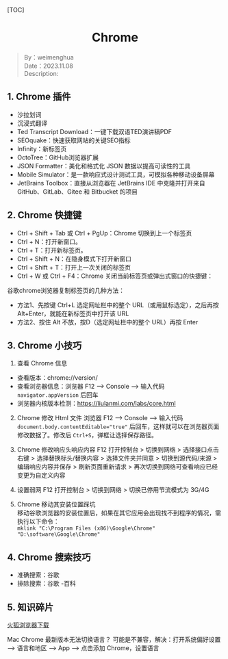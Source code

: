 [TOC]

<h1 align="center">Chrome</h1>

> By：weimenghua  
> Date：2023.11.08  
> Description:  

## 1. Chrome 插件

- 沙拉划词
- 沉浸式翻译
- Ted Transcript Download：一键下载双语TED演讲稿PDF
- SEOquake：快速获取网站的关键SEO指标
- Infinity：新标签页
- OctoTree：GitHub浏览器扩展
- JSON Formatter：美化和格式化 JSON 数据以提高可读性的工具
- Mobile Simulator：是一款响应式设计测试工具，可模拟各种移动设备屏幕
- JetBrains Toolbox：直接从浏览器在 JetBrains IDE 中克隆并打开来自 GitHub、GitLab、Gitee 和 Bitbucket 的项目

## 2. Chrome 快捷键

- Ctrl + Shift + Tab 或 Ctrl + PgUp：Chrome 切换到上一个标签页
- Ctrl + N：打开新窗口。
- Ctrl + T：打开新标签页。
- Ctrl + Shift + N：在隐身模式下打开新窗口
- Ctrl + Shift + T：打开上一次关闭的标签页
- Ctrl + W 或 Ctrl + F4：Chrome 关闭当前标签页或弹出式窗口的快捷键：

谷歌chrome浏览器复制标签页的几种方法：

- 方法1、先按键 Ctrl+L 选定网址栏中的整个 URL（或用鼠标选定），之后再按 Alt+Enter，就能在新标签页中打开该 URL
- 方法2、按住 Alt 不放，按D（选定网址栏中的整个 URL）再按 Enter

## 3. Chrome 小技巧

1. 查看 Chrome 信息

- 查看版本：chrome://version/
- 查看浏览器信息：浏览器 F12 --> Console --> 输入代码 `navigator.appVersion` 后回车
- 浏览器内核版本检测：<https://liulanmi.com/labs/core.html>

2. Chrome 修改 Html 文件
浏览器 F12 --> Console --> 输入代码 `document.body.contentEditable="true"` 后回车，这样就可以在浏览器页面修改数据了。修改后 `Ctrl+S`，弹框让选择保存路径。

3. Chrome 修改响应头响应内容
F12 打开控制台 > 切换到网络 > 选择接口点击右键 > 选择替换标头/替换内容 > 选择文件夹并同意 > 切换到源代码/来源 > 编辑响应内容并保存 > 刷新页面重新请求 > 再次切换到网络可查看响应已经变更为自定义内容

4. 设置弱网
F12 打开控制台 > 切换到网络 > 切换已停用节流模式为 3G/4G

5. Chrome 移动其安装位置踩坑  
移动谷歌浏览器的安装位置后，如果在其它应用会出现找不到程序的情况，需执行以下命令：  
`mklink "C:\Program Files (x86)\Google\Chrome" "D:\software\Google\Chrome"`

## 4. Chrome 搜索技巧

- 准确搜索：谷歌
- 排除搜索：谷歌 -百科

## 5. 知识碎片

[火狐浏览器下载](https://ftp.mozilla.org/pub/firefox/releases/)

Mac Chrome 最新版本无法切换语言？
可能是不兼容，解决：打开系统偏好设置 --> 语言和地区 --> App --> 点击添加 Chrome，设置语言
